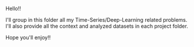 Hello!!

I'll group in this folder all my Time-Series/Deep-Learning related problems. I'll also provide all the context and analyzed datasets in each project folder.

Hope you'll enjoy!!